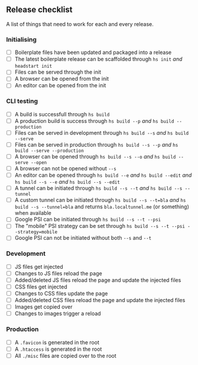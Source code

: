 ## Release checklist

A list of things that need to work for each and every release.

### Initialising

- [ ] Boilerplate files have been updated and packaged into a release
- [ ] The latest boilerplate release can be scaffolded through `hs init` *and* `headstart init`
- [ ] Files can be served through the init
- [ ] A browser can be opened from the init
- [ ] An editor can be opened from the init

### CLI testing

- [ ] A build is successfull through `hs build`
- [ ] A production build is success through `hs build --p` *and* `hs build --production`
- [ ] Files can be served in development through `hs build --s` *and* `hs build --serve`
- [ ] Files can be served in production through `hs build --s --p` *and* `hs build --serve --production`
- [ ] A browser can be opened through `hs build --s --o` *and* `hs build --serve --open`
- [ ] A browser can not be opened without `--s`
- [ ] An editor can be opened through `hs build --e` *and* `hs build --edit` *and* `hs build --s --e` *and* `hs build --s --edit`
- [ ] A tunnel can be initiated through `hs build --s --t` *and* `hs build --s --tunnel`
- [ ] A custom tunnel can be initiated through `hs build --s --t=bla` *and* `hs build --s --tunnel=bla` and returns `bla.localtunnel.me` (or something) when available
- [ ] Google PSI can be initiated through `hs build --s --t --psi`
- [ ] The "mobile" PSI strategy can be set through `hs build --s --t --psi --strategy=mobile`
- [ ] Google PSI can not be initiated without both `--s` and `--t`

### Development

- [ ] JS files get injected
- [ ] Changes to JS files reload the page
- [ ] Added/deleted JS files reload the page and update the injected files
- [ ] CSS files get injected
- [ ] Changes to CSS files update the page
- [ ] Added/deleted CSS files reload the page and update the injected files
- [ ] Images get copied over
- [ ] Changes to images trigger a reload

### Production

- [ ] A `.favicon` is generated in the root
- [ ] A `.htaccess` is generated in the root
- [ ] All `./misc` files are copied over to the root